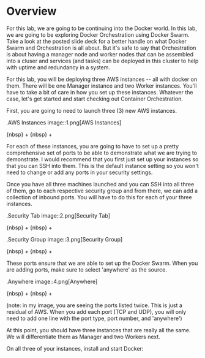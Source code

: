 # Overview 

For this lab, we are going to be continuing into the Docker world. In this lab, we are going to be exploring Docker Orchestration using Docker Swarm. Take a look at the posted slide deck for a better handle on what Docker Swarm and Orchestration is all about. But it's safe to say that Orchestration is about having a manager node and worker nodes that can be assembled into a cluser and services (and tasks) can be deployed in this cluster to help with uptime and redundancy in a system. 

For this lab, you will be deploying three AWS instances -- all with docker on them. There will be one Manager instance and two Worker instances. You'll have to take a bit of care in how you set up these instances. Whatever the case, let's get started and start checking out Container Orchestration. 

First, you are going to need to launch three (3) new AWS instances. 

.AWS Instances
image::1.png[AWS Instances]

{nbsp} +
{nbsp} +

For each of these instances, you are going to have to set up a pretty comprehensive set of ports to be able to demonstrate what we are trying to demonstrate. I would recommend that you first just set up your instances so that you can SSH into them. This is the default instance setting so you won't need to change or add any ports in your security settings. 

Once you have all three machines launched and you can SSH into all three of them, go to each respective security group and from there, we can add a collection of inbound ports. You will have to do this for each of your three instances. 

.Security Tab
image::2.png[Security Tab]

{nbsp} +
{nbsp} +

.Security Group
image::3.png[Security Group]

{nbsp} +
{nbsp} +

These ports ensure that we are able to set up the Docker Swarm. When you are adding ports, make sure to select 'anywhere' as the source. 

.Anywhere
image::4.png[Anywhere]

{nbsp} +
{nbsp} +

(note: in my image, you are seeing the ports listed twice. This is just a residual of AWS. When you add each port (TCP and UDP), you will only need to add one line with the port type, port number, and 'anywhere')

At this point, you should have three instances that are really all the same. We will differentiate them as Manager and two Workers next. 

On all three of your instances, install and start Docker: 




